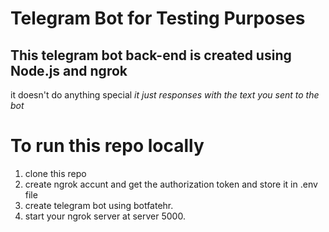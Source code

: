 # Telegram Bot for Testing Purposes

## This telegram bot back-end is created using Node.js and ngrok
it doesn't do anything special *it just responses with the text you sent to the bot* 
# To run this repo locally

1. clone this repo
2. create ngrok accunt and get the authorization token and store it in .env file
3. create telegram bot using botfatehr.
4. start your ngrok server at server 5000.

